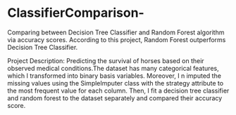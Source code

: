 # ClassifierComparison-
Comparing between Decision Tree Classifier and Random Forest algorithm via accuracy scores. According to this project, Random Forest outperforms Decision Tree Classifier. 

Project Description: Predicting the survival of horses based on their observed medical conditions.The dataset has many categorical features, which I transformed into binary basis variables. Moreover, I n imputed the missing values using the SimpleImputer class with the strategy attribute to the most frequent value for each column. Then, I fit a decision tree classifier and random forest to the dataset separately and compared their accuracy score. 
